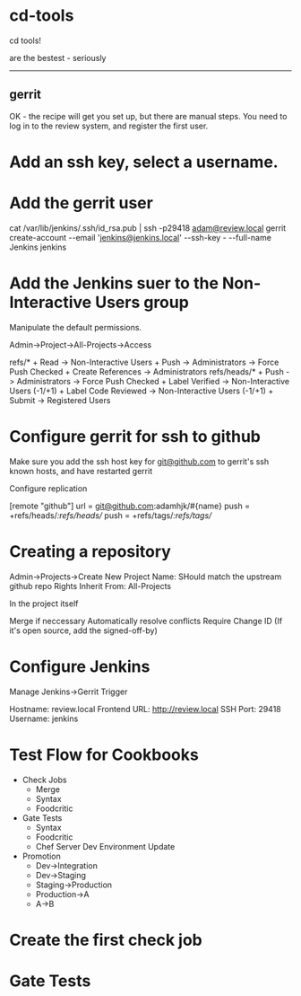 cd-tools
========

cd tools!

are the bestest - seriously

------
gerrit
------

OK - the recipe will get you set up, but there are manual steps. You need to log in to the review system, and register the first user.

# Add an ssh key, select a username.

# Add the gerrit user

  cat /var/lib/jenkins/.ssh/id_rsa.pub | ssh -p29418 adam@review.local gerrit create-account --email 'jenkins@jenkins.local' --ssh-key - --full-name Jenkins jenkins

# Add the Jenkins suer to the Non-Interactive Users group

Manipulate the default permissions.

Admin->Project->All-Projects->Access

  refs/*
    + Read -> Non-Interactive Users
    + Push -> Administrators -> Force Push Checked
    + Create References -> Administrators
  refs/heads/*
    + Push -> Administrators -> Force Push Checked
    + Label Verified -> Non-Interactive Users (-1/+1)
    + Label Code Reviewed -> Non-Interactive Users (-1/+1)
    + Submit -> Registered Users


# Configure gerrit for ssh to github

Make sure you add the ssh host key for git@github.com to gerrit's ssh known hosts, and have restarted gerrit

Configure replication

[remote "github"]
  url = git@github.com:adamhjk/#{name}
  push = +refs/heads/*:refs/heads/*
  push = +refs/tags/*:refs/tags/*

# Creating a repository

Admin->Projects->Create New Project
Name: SHould match the upstream github repo
Rights Inherit From: All-Projects

In the project itself

  Merge if neccessary
  Automatically resolve conflicts
  Require Change ID
  (If it's open source, add the signed-off-by)

# Configure Jenkins

Manage Jenkins->Gerrit Trigger
  
  Hostname: review.local
  Frontend URL: http://review.local
  SSH Port: 29418
  Username: jenkins

# Test Flow for Cookbooks

- Check Jobs
  - Merge
  - Syntax
  - Foodcritic
- Gate Tests
  - Syntax
  - Foodcritic
  - Chef Server Dev Environment Update
- Promotion
  - Dev->Integration
  - Dev->Staging
  - Staging->Production
  - Production->A
  - A->B

# Create the first check job

# Gate Tests

